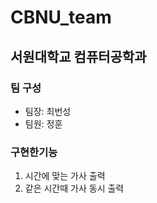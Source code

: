 # CBNU_team

## 서원대학교 컴퓨터공학과

### 팀 구성
* 팀장: 최번성
* 팀원: 정훈

### 구현한기능
1. 시간에 맞는 가사 출력
2. 같은 시간때 가사 동시 출력


